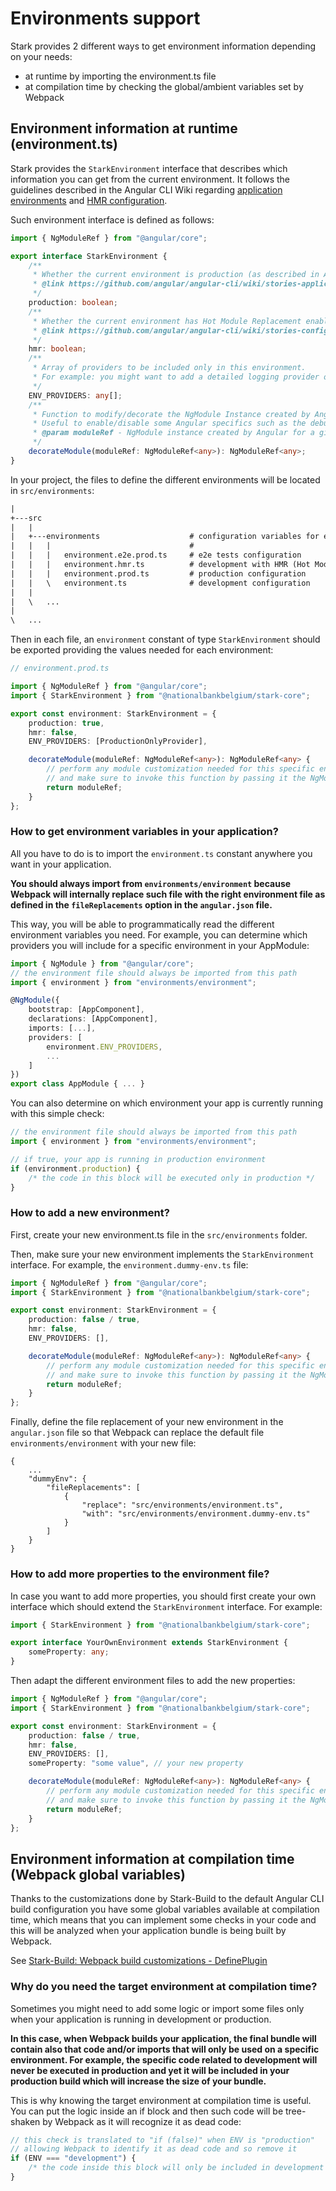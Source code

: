 # Environments support

Stark provides 2 different ways to get environment information depending on your needs:

-   at runtime by importing the environment.ts file
-   at compilation time by checking the global/ambient variables set by Webpack

## Environment information at runtime (environment.ts)

Stark provides the `StarkEnvironment` interface that describes which information you can get from the current environment.
It follows the guidelines described in the Angular CLI Wiki regarding [application environments](https://github.com/angular/angular-cli/wiki/stories-application-environments) and [HMR configuration](https://github.com/angular/angular-cli/wiki/stories-configure-hmr).

Such environment interface is defined as follows:

```typescript
import { NgModuleRef } from "@angular/core";

export interface StarkEnvironment {
	/**
	 * Whether the current environment is production (as described in Angular CLI Wiki)
	 * @link https://github.com/angular/angular-cli/wiki/stories-application-environments
	 */
	production: boolean;
	/**
	 * Whether the current environment has Hot Module Replacement enabled (as described in Angular CLI Wiki)
	 * @link https://github.com/angular/angular-cli/wiki/stories-configure-hmr
	 */
	hmr: boolean;
	/**
	 * Array of providers to be included only in this environment.
	 * For example: you might want to add a detailed logging provider only in development.
	 */
	ENV_PROVIDERS: any[];
	/**
	 * Function to modify/decorate the NgModule Instance created by Angular for a given platform.
	 * Useful to enable/disable some Angular specifics such as the debug tools.
	 * @param moduleRef - NgModule instance created by Angular for a given platform.
	 */
	decorateModule(moduleRef: NgModuleRef<any>): NgModuleRef<any>;
}
```

In your project, the files to define the different environments will be located in `src/environments`:

```txt
|
+---src
|   |
|   +---environments                    # configuration variables for each environment
|   |   |                               #
|   |   |   environment.e2e.prod.ts     # e2e tests configuration
|   |   |   environment.hmr.ts          # development with HMR (Hot Module Replacement) configuration
|   |   |   environment.prod.ts         # production configuration
|   |   \   environment.ts              # development configuration
|   |
|   \   ...
|
\   ...
```

Then in each file, an `environment` constant of type `StarkEnvironment` should be exported providing the values needed for each environment:

```typescript
// environment.prod.ts

import { NgModuleRef } from "@angular/core";
import { StarkEnvironment } from "@nationalbankbelgium/stark-core";

export const environment: StarkEnvironment = {
	production: true,
	hmr: false,
	ENV_PROVIDERS: [ProductionOnlyProvider],

	decorateModule(moduleRef: NgModuleRef<any>): NgModuleRef<any> {
		// perform any module customization needed for this specific environment here
		// and make sure to invoke this function by passing it the NgModule created by Angular
		return moduleRef;
	}
};
```

### How to get environment variables in your application?

All you have to do is to import the `environment.ts` constant anywhere you want in your application.

**You should always import from `environments/environment` because Webpack will internally replace such file with the right environment file as defined in the `fileReplacements` option in the `angular.json` file.**

This way, you will be able to programmatically read the different environment variables you need.
For example, you can determine which providers you will include for a specific environment in your AppModule:

```typescript
import { NgModule } from "@angular/core";
// the environment file should always be imported from this path
import { environment } from "environments/environment";

@NgModule({
	bootstrap: [AppComponent],
	declarations: [AppComponent],
	imports: [...],
	providers: [
		environment.ENV_PROVIDERS,
		...
	]
})
export class AppModule { ... }
```

You can also determine on which environment your app is currently running with this simple check:

```typescript
// the environment file should always be imported from this path
import { environment } from "environments/environment";

// if true, your app is running in production environment
if (environment.production) {
	/* the code in this block will be executed only in production */
}
```

### How to add a new environment?

First, create your new environment.ts file in the `src/environments` folder.

Then, make sure your new environment implements the `StarkEnvironment` interface. For example, the `environment.dummy-env.ts` file:

```typescript
import { NgModuleRef } from "@angular/core";
import { StarkEnvironment } from "@nationalbankbelgium/stark-core";

export const environment: StarkEnvironment = {
	production: false / true,
	hmr: false,
	ENV_PROVIDERS: [],

	decorateModule(moduleRef: NgModuleRef<any>): NgModuleRef<any> {
		// perform any module customization needed for this specific environment here
		// and make sure to invoke this function by passing it the NgModule created by Angular
		return moduleRef;
	}
};
```

Finally, define the file replacement of your new environment in the `angular.json` file so that Webpack can replace the default file `environments/environment` with your new file:

```text
{
    ...
    "dummyEnv": {
        "fileReplacements": [
            {
                "replace": "src/environments/environment.ts",
                "with": "src/environments/environment.dummy-env.ts"
            }
        ]
    }
}
```

### How to add more properties to the environment file?

In case you want to add more properties, you should first create your own interface which should extend the `StarkEnvironment` interface.
For example:

```typescript
import { StarkEnvironment } from "@nationalbankbelgium/stark-core";

export interface YourOwnEnvironment extends StarkEnvironment {
	someProperty: any;
}
```

Then adapt the different environment files to add the new properties:

```typescript
import { NgModuleRef } from "@angular/core";
import { StarkEnvironment } from "@nationalbankbelgium/stark-core";

export const environment: StarkEnvironment = {
	production: false / true,
	hmr: false,
	ENV_PROVIDERS: [],
	someProperty: "some value", // your new property

	decorateModule(moduleRef: NgModuleRef<any>): NgModuleRef<any> {
		// perform any module customization needed for this specific environment here
		// and make sure to invoke this function by passing it the NgModule created by Angular
		return moduleRef;
	}
};
```

## Environment information at compilation time (Webpack global variables)

Thanks to the customizations done by Stark-Build to the default Angular CLI build configuration you have some global variables available at compilation time,
which means that you can implement some checks in your code and this will be analyzed when your application bundle is being built by Webpack.

See [Stark-Build: Webpack build customizations - DefinePlugin](https://github.com/NationalBankBelgium/stark/blob/master/docs/stark-build/NG_CLI_BUILD_CUSTOMIZATIONS.md#define-plugin)

### Why do you need the target environment at compilation time?

Sometimes you might need to add some logic or import some files only when your application is running in development or production.

**In this case, when Webpack builds your application, the final bundle will contain also that code and/or imports that will only be used on a specific environment.
For example, the specific code related to development will never be executed in production and yet it will be included in your production build which will increase the size of your bundle.**

This is why knowing the target environment at compilation time is useful. You can put the logic inside an if block and then such code will be tree-shaken by Webpack as it will recognize it as dead code:

```typescript
// this check is translated to "if (false)" when ENV is "production"
// allowing Webpack to identify it as dead code and so remove it
if (ENV === "development") {
	/* the code inside this block will only be included in development */
}
```

